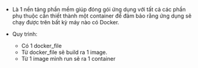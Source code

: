 * Là 1 nền tảng phần mềm giúp đóng gói ứng dụng với tất cả các phần phụ thuộc cần thiết thành một container để đảm bảo rằng ứng dụng sẽ chạy được trên bất kỳ máy nào có Docker.

* Quy trình:
    - Có 1 docker_file
    - Từ docker_file sẽ build ra 1 image.
    - Từ 1 image mình run sẽ ra 1 container

